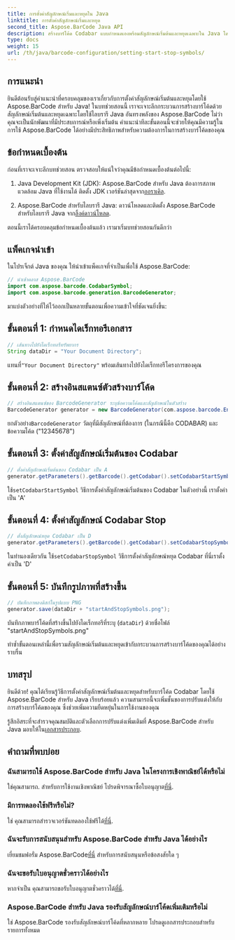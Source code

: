 ```yaml
---
title: การตั้งค่าสัญลักษณ์เริ่มและหยุดใน Java
linktitle: การตั้งค่าสัญลักษณ์เริ่มและหยุด
second_title: Aspose.BarCode Java API
description: สร้างบาร์โค้ด Codabar แบบกำหนดเองพร้อมสัญลักษณ์เริ่มต้นและหยุดเฉพาะใน Java โดยใช้ Aspose.BarCode ปฏิบัติตามคำแนะนำทีละขั้นตอนของเราเพื่อการบูรณาการที่ราบรื่น
type: docs
weight: 15
url: /th/java/barcode-configuration/setting-start-stop-symbols/
---
```


## การแนะนำ

ยินดีต้อนรับสู่คำแนะนำที่ครอบคลุมของเราเกี่ยวกับการตั้งค่าสัญลักษณ์เริ่มต้นและหยุดโดยใช้ Aspose.BarCode สำหรับ Java! ในบทช่วยสอนนี้ เราจะเจาะลึกกระบวนการสร้างบาร์โค้ดด้วยสัญลักษณ์เริ่มต้นและหยุดเฉพาะโดยใช้ไลบรารี Java อันทรงพลังของ Aspose.BarCode ไม่ว่าคุณจะเป็นนักพัฒนาที่มีประสบการณ์หรือเพิ่งเริ่มต้น คำแนะนำทีละขั้นตอนนี้จะช่วยให้คุณมีความรู้ในการใช้ Aspose.BarCode ได้อย่างมีประสิทธิภาพสำหรับความต้องการในการสร้างบาร์โค้ดของคุณ

## ข้อกำหนดเบื้องต้น

ก่อนที่เราจะเจาะลึกบทช่วยสอน ตรวจสอบให้แน่ใจว่าคุณมีข้อกำหนดเบื้องต้นต่อไปนี้:

1.  Java Development Kit (JDK): Aspose.BarCode สำหรับ Java ต้องการสภาพแวดล้อม Java ที่ใช้งานได้ ติดตั้ง JDK เวอร์ชันล่าสุดจาก[ออราเคิล](https://www.oracle.com/java/technologies/javase-downloads.html).

2.  Aspose.BarCode สำหรับไลบรารี Java: ดาวน์โหลดและติดตั้ง Aspose.BarCode สำหรับไลบรารี Java จาก[ลิ้งค์ดาวน์โหลด](https://releases.aspose.com/barcode/java/).

ตอนนี้เราได้ครอบคลุมข้อกำหนดเบื้องต้นแล้ว เรามาเริ่มบทช่วยสอนกันดีกว่า

## แพ็คเกจนำเข้า

ในโปรเจ็กต์ Java ของคุณ ให้นำเข้าแพ็คเกจที่จำเป็นเพื่อใช้ Aspose.BarCode:

```java
// นำเข้าคลาส Aspose.BarCode
import com.aspose.barcode.CodabarSymbol;
import com.aspose.barcode.generation.BarcodeGenerator;
```

มาแบ่งตัวอย่างที่ให้ไว้ออกเป็นหลายขั้นตอนเพื่อความเข้าใจที่ชัดเจนยิ่งขึ้น:

## ขั้นตอนที่ 1: กำหนดไดเร็กทอรีเอกสาร

```java
// เส้นทางไปยังไดเร็กทอรีทรัพยากร
String dataDir = "Your Document Directory";
```

 แทนที่`"Your Document Directory"` พร้อมเส้นทางไปยังไดเร็กทอรีโครงการของคุณ

## ขั้นตอนที่ 2: สร้างอินสแตนซ์ตัวสร้างบาร์โค้ด

```java
// สร้างอินสแตนซ์ของ BarcodeGenerator ระบุข้อความโค้ดและสัญลักษณ์ในตัวสร้าง
BarcodeGenerator generator = new BarcodeGenerator(com.aspose.barcode.EncodeTypes.CODABAR, "12345678");
```

 ยกตัวอย่าง`BarcodeGenerator` วัตถุที่มีสัญลักษณ์ที่ต้องการ (ในกรณีนี้คือ CODABAR) และข้อความโค้ด ("12345678")

## ขั้นตอนที่ 3: ตั้งค่าสัญลักษณ์เริ่มต้นของ Codabar

```java
// ตั้งค่าสัญลักษณ์เริ่มต้นของ Codabar เป็น A
generator.getParameters().getBarcode().getCodabar().setCodabarStartSymbol(CodabarSymbol.A);
```

 ใช้`setCodabarStartSymbol` วิธีการตั้งค่าสัญลักษณ์เริ่มต้นของ Codabar ในตัวอย่างนี้ เราตั้งค่าเป็น 'A'

## ขั้นตอนที่ 4: ตั้งค่าสัญลักษณ์ Codabar Stop

```java
// ตั้งสัญลักษณ์หยุด Codabar เป็น D
generator.getParameters().getBarcode().getCodabar().setCodabarStopSymbol(CodabarSymbol.D);
```

 ในทำนองเดียวกัน ใช้`setCodabarStopSymbol` วิธีการตั้งค่าสัญลักษณ์หยุด Codabar ที่นี่เราตั้งค่าเป็น 'D'

## ขั้นตอนที่ 5: บันทึกรูปภาพที่สร้างขึ้น

```java
// บันทึกภาพลงดิสก์ในรูปแบบ PNG
generator.save(dataDir + "startAndStopSymbols.png");
```

บันทึกภาพบาร์โค้ดที่สร้างขึ้นไปยังไดเร็กทอรีที่ระบุ (`dataDir`) ด้วยชื่อไฟล์ "startAndStopSymbols.png"

ทำซ้ำขั้นตอนเหล่านี้เพื่อรวมสัญลักษณ์เริ่มต้นและหยุดเข้ากับกระบวนการสร้างบาร์โค้ดของคุณได้อย่างราบรื่น

## บทสรุป

ยินดีด้วย! คุณได้เรียนรู้วิธีการตั้งค่าสัญลักษณ์เริ่มต้นและหยุดสำหรับบาร์โค้ด Codabar โดยใช้ Aspose.BarCode สำหรับ Java เรียบร้อยแล้ว ความสามารถนี้จะเพิ่มชั้นของการปรับแต่งให้กับการสร้างบาร์โค้ดของคุณ ซึ่งช่วยเพิ่มความยืดหยุ่นในการใช้งานของคุณ

 รู้สึกอิสระที่จะสำรวจคุณสมบัติและตัวเลือกการปรับแต่งเพิ่มเติมที่ Aspose.BarCode สำหรับ Java มอบให้ใน[เอกสารประกอบ](https://reference.aspose.com/barcode/java/).

## คำถามที่พบบ่อย

### ฉันสามารถใช้ Aspose.BarCode สำหรับ Java ในโครงการเชิงพาณิชย์ได้หรือไม่
 ใช่คุณสามารถ. สำหรับการใช้งานเชิงพาณิชย์ โปรดพิจารณาซื้อใบอนุญาต[ที่นี่](https://purchase.aspose.com/buy).

### มีการทดลองใช้ฟรีหรือไม่?
 ใช่ คุณสามารถสำรวจเวอร์ชันทดลองใช้ฟรีได้[ที่นี่](https://releases.aspose.com/).

### ฉันจะรับการสนับสนุนสำหรับ Aspose.BarCode สำหรับ Java ได้อย่างไร
 เยี่ยมชมฟอรั่ม Aspose.BarCode[ที่นี่](https://forum.aspose.com/c/barcode/13) สำหรับการสนับสนุนหรือข้อสงสัยใด ๆ

### ฉันจะขอรับใบอนุญาตชั่วคราวได้อย่างไร
 หากจำเป็น คุณสามารถขอรับใบอนุญาตชั่วคราวได้[ที่นี่](https://purchase.aspose.com/temporary-license/).

### Aspose.BarCode สำหรับ Java รองรับสัญลักษณ์บาร์โค้ดเพิ่มเติมหรือไม่
ใช่ Aspose.BarCode รองรับสัญลักษณ์บาร์โค้ดที่หลากหลาย โปรดดูเอกสารประกอบสำหรับรายการทั้งหมด

